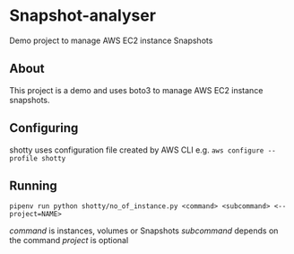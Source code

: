 # Snapshot-analyser
Demo project to manage AWS EC2 instance Snapshots

## About

This project is a demo and uses  boto3 to manage AWS EC2 instance snapshots.

## Configuring

shotty uses configuration file created by AWS CLI
e.g.
`aws configure --profile shotty`

## Running

`pipenv run python shotty/no_of_instance.py <command> <subcommand>
<--project=NAME>`

*command* is instances, volumes or Snapshots
*subcommand* depends on the command
*project* is optional
